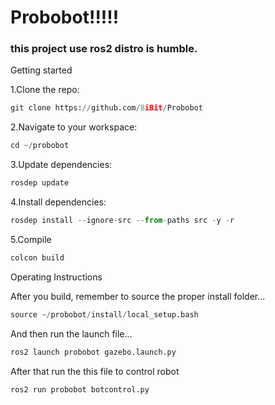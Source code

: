 # Probobot!!!!!
### this project use ros2 distro is humble.
Getting started

1.Clone the repo:

```py
git clone https://github.com/8iBit/Probobot
```

2.Navigate to your workspace:

```py
cd ~/probobot
```

3.Update dependencies:

```py
rosdep update
```

4.Install dependencies:

```py
rosdep install --ignore-src --from-paths src -y -r
```

5.Compile

```py
colcon build
```

Operating Instructions

After you build, remember to source the proper install folder...

```py
source ~/probobot/install/local_setup.bash
```

And then run the launch file...

```py
ros2 launch probobot gazebo.launch.py
```

After that run the this file to control robot

```ros2 run probobot botcontrol.py```
